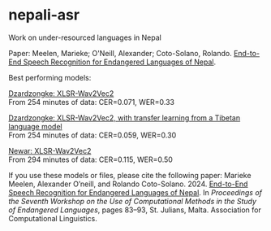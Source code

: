 # nepali-asr
Work on under-resourced languages in Nepal

Paper: Meelen, Marieke; O'Neill, Alexander; Coto-Solano, Rolando. [End-to-End Speech Recognition for Endangered Languages of Nepal](https://aclanthology.org/2024.computel-1.12/).

Best performing models:

[Dzardzongke: XLSR-Wav2Vec2](https://rcweb.dartmouth.edu/RCoto/nepali-asr-202312/dz-fromScratch-251mins.tar.gz)<br>
From 254 minutes of data: CER=0.071, WER=0.33

[Dzardzongke: XLSR-Wav2Vec2, with transfer learning from a Tibetan language model](https://rcweb.dartmouth.edu/RCoto/nepali-asr-202312/dz-transfer-251mins.tar.gz)<br>
From 254 minutes of data: CER=0.059, WER=0.30

[Newar: XLSR-Wav2Vec2](https://rcweb.dartmouth.edu/RCoto/nepali-asr-202312/nw-fromScratch-294mins.tar.gz)<br>
From 294 minutes of data: CER=0.115, WER=0.50

If you use these models or files, please cite the following paper:
Marieke Meelen, Alexander O’neill, and Rolando Coto-Solano. 2024. [End-to-End Speech Recognition for Endangered Languages of Nepal](https://aclanthology.org/2024.computel-1.12/). In _Proceedings of the Seventh Workshop on the Use of Computational Methods in the Study of Endangered Languages_, pages 83–93, St. Julians, Malta. Association for Computational Linguistics.
